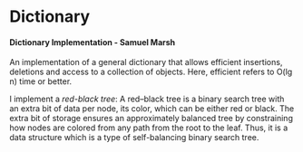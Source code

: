 # Dictionary

#### Dictionary Implementation - Samuel Marsh

An implementation of a general dictionary that allows efficient insertions, 
deletions and access to a collection of objects. Here, efficient refers to 
O(lg n) time or better.

I implement a *red-black tree*:
A red–black tree is a binary search tree with an extra bit of data per node, 
its color, which can be either red or black. The extra bit of storage ensures 
an approximately balanced tree by constraining how nodes are colored from any 
path from the root to the leaf. Thus, it is a data structure which is a type 
of self-balancing binary search tree.
